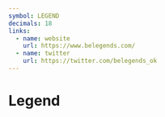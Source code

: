 ```yaml
---
symbol: LEGEND
decimals: 18
links:
  - name: website
    url: https://www.belegends.com/
  - name: twitter
    url: https://twitter.com/belegends_ok
---
```


# Legend
